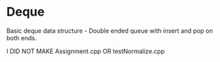# Deque
Basic deque data structure - Double ended queue with insert and pop on both ends.

I DID NOT MAKE Assignment.cpp OR testNormalize.cpp
